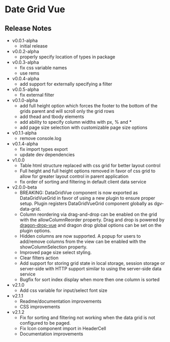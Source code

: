 # Date Grid Vue

## Release Notes

- v0.0.1-alpha
  - initial release
- v0.0.2-alpha
  - properly specify location of types in package
- v0.0.3-alpha
  - fix css variable names
  - use rems
- v0.0.4-alpha
  - add support for externally specifying a filter
- v0.0.5-alpha
  - fix external filter
- v0.1.0-alpha
  - add full height option which forces the footer to the bottom of the grids parent and will scroll only the grid rows
  - add thead and tbody elements
  - add ability to specify column widths with px, % and \*
  - add page size selection with customizable page size options
- v0.1.1-alpha
  - remove console.log
- v0.1.4-alpha
  - fix import types export
  - update dev dependencies
- v1.0.0
  - Table html structure replaced with css grid for better layout control
  - Full height and full height options removed in favor of css grid to allow for greater layout control in parent application
  - fix order of sorting and filtering in default client data service
- v2.0.0-beta
  - BREAKING: DataGridVue component is now exported as DataGridVueGrid in favor of using a new plugin to ensure proper setup. Plugin registers DataGridVueGrid component globally as dgv-data-grid.
  - Column reordering via drag-and-drop can be enabled on the grid with the allowColumnReorder property. Drag and drop is powered by [dragon-drop-vue](https://www.npmjs.com/package/dragon-drop-vue) and dragon drop global options can be set on the plugin options.
  - Hidden columns are now supported. A popup for users to add/remove columns from the view can be enabled with the showColumnSelection property.
  - Improved page size select styling.
  - Clear filters action
  - Add support for storing grid state in local storage, session storage or server-side with HTTP support similar to using the server-side data service
  - Bugfix for sort index display when more then one column is sorted
- v2.1.0
  - Add css variable for input/select font size
- v2.1.1
  - Readme/documentation improvements
  - CSS improvements
- v2.1.2
  - Fix for sorting and filtering not working when the data grid is not configured to be paged.
  - Fix Icon component import in HeaderCell
  - Documentation improvements